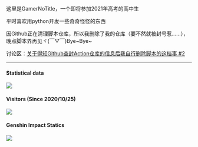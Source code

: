 这里是GamerNoTitle，一个即将参加2021年高考的高中生

平时喜欢用python开发一些奇奇怪怪的东西

因Github正在清理脚本仓库，所以我删除了我的仓库（要不然就被封号惹……），晚点脚本界再见ヾ(￣▽￣)Bye\~Bye\~

讨论区：[关于得知Github查封Action仓库的信息后我自行删除脚本的这档事 #2](https://github.com/GamerNoTitle/GamerNoTitle/discussions/2)

---
#### Statistical data
![](https://github-readme-stats.vercel.app/api?username=GamerNoTitle&show_icons=true&title_color=FFFFFF&icon_color=FFFFFF&text_color=FFFFFF&bg_color=8e8cd8)

#### Visitors (Since 2020/10/25)
![](https://count.getloli.com/get/@GamerNoTitle?theme=gelbooru)

#### Genshin Impact Statics
![](https://genshin-card.getloli.com/rand/20700517.png)
